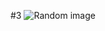 #3 ![Random image](https://image.shutterstock.com/image-photo/bright-spring-view-cameo-island-260nw-1048185397.jpg)
